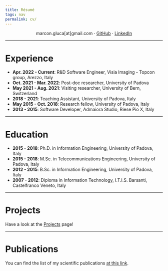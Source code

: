 ```yaml
---
title: Résumé
tags: nav
permalink: cv/
---
```



<center>
marcon.gluca[at]gmail.com ⋅ <a href=https://github.com/geeanlooca>GitHub</a> ⋅ <a href="https://www.linkedin.com/in/gianluca-marcon/">LinkedIn</a>
</center>

---
# Experience


- **Apr. 2022 - Current**: R&D Software Engineer, Visia Imaging - Topcon group, Arezzo, Italy
- **Oct. 2021 - Mar. 2022**: Post-doc researcher, University of Padova
- **May 2021 - Aug. 2021**: Visiting researcher, University of Bern, Switzerland
- **2018 - 2021**: Teaching Assistant, University of Padova, Italy
- **May 2015 - Oct. 2018**: Research fellow, University of Padova, Italy
- **2013 - 2015**: Software Developer, Admaiora Studio, Riese Pio X, Italy

---

# Education

- **2015 - 2018**: Ph.D. in Information Engineering, University of Padova, Italy
- **2015 - 2018**: M.Sc. in Telecommunications Engineering, University of Padova, Italy
- **2012 - 2015**: B.Sc. in Information Engineering, University of Padova, Italy
- **2007 - 2012**: Diploma in Information Technology, I.T.I.S. Barsanti, Castelfranco Veneto, Italy

---

# Projects
Have a look at the [Projects](/03-projects) page!


---
# Publications

You can find the list of my scientific publications [at this link](/02-publications).

